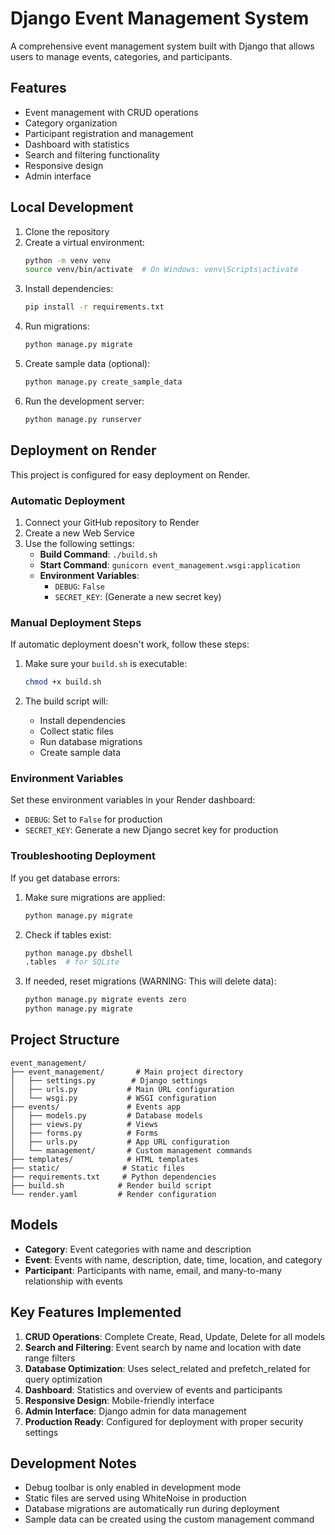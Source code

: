 # Django Event Management System

A comprehensive event management system built with Django that allows users to manage events, categories, and participants.

## Features

- Event management with CRUD operations
- Category organization
- Participant registration and management
- Dashboard with statistics
- Search and filtering functionality
- Responsive design
- Admin interface

## Local Development

1. Clone the repository
2. Create a virtual environment:
   ```bash
   python -m venv venv
   source venv/bin/activate  # On Windows: venv\Scripts\activate
   ```
3. Install dependencies:
   ```bash
   pip install -r requirements.txt
   ```
4. Run migrations:
   ```bash
   python manage.py migrate
   ```
5. Create sample data (optional):
   ```bash
   python manage.py create_sample_data
   ```
6. Run the development server:
   ```bash
   python manage.py runserver
   ```

## Deployment on Render

This project is configured for easy deployment on Render.

### Automatic Deployment

1. Connect your GitHub repository to Render
2. Create a new Web Service
3. Use the following settings:
   - **Build Command**: `./build.sh`
   - **Start Command**: `gunicorn event_management.wsgi:application`
   - **Environment Variables**:
     - `DEBUG`: `False`
     - `SECRET_KEY`: (Generate a new secret key)

### Manual Deployment Steps

If automatic deployment doesn't work, follow these steps:

1. Make sure your `build.sh` is executable:
   ```bash
   chmod +x build.sh
   ```

2. The build script will:
   - Install dependencies
   - Collect static files
   - Run database migrations
   - Create sample data

### Environment Variables

Set these environment variables in your Render dashboard:

- `DEBUG`: Set to `False` for production
- `SECRET_KEY`: Generate a new Django secret key for production

### Troubleshooting Deployment

If you get database errors:

1. Make sure migrations are applied:
   ```bash
   python manage.py migrate
   ```

2. Check if tables exist:
   ```bash
   python manage.py dbshell
   .tables  # for SQLite
   ```

3. If needed, reset migrations (WARNING: This will delete data):
   ```bash
   python manage.py migrate events zero
   python manage.py migrate
   ```

## Project Structure

```
event_management/
├── event_management/       # Main project directory
│   ├── settings.py        # Django settings
│   ├── urls.py           # Main URL configuration
│   └── wsgi.py           # WSGI configuration
├── events/               # Events app
│   ├── models.py         # Database models
│   ├── views.py          # Views
│   ├── forms.py          # Forms
│   ├── urls.py           # App URL configuration
│   └── management/       # Custom management commands
├── templates/            # HTML templates
├── static/              # Static files
├── requirements.txt     # Python dependencies
├── build.sh            # Render build script
└── render.yaml         # Render configuration
```

## Models

- **Category**: Event categories with name and description
- **Event**: Events with name, description, date, time, location, and category
- **Participant**: Participants with name, email, and many-to-many relationship with events

## Key Features Implemented

1. **CRUD Operations**: Complete Create, Read, Update, Delete for all models
2. **Search and Filtering**: Event search by name and location with date range filters
3. **Database Optimization**: Uses select_related and prefetch_related for query optimization
4. **Dashboard**: Statistics and overview of events and participants
5. **Responsive Design**: Mobile-friendly interface
6. **Admin Interface**: Django admin for data management
7. **Production Ready**: Configured for deployment with proper security settings

## Development Notes

- Debug toolbar is only enabled in development mode
- Static files are served using WhiteNoise in production
- Database migrations are automatically run during deployment
- Sample data can be created using the custom management command
